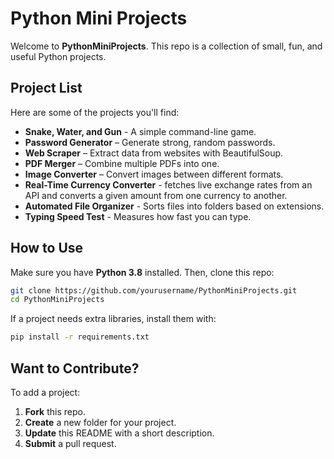# Python Mini Projects 

Welcome to **PythonMiniProjects**. This repo is a collection of small, fun, and useful Python projects.  

## Project List  

Here are some of the projects you'll find: 

- **Snake, Water, and Gun** - A simple command-line game.  
- **Password Generator** – Generate strong, random passwords.  
- **Web Scraper** – Extract data from websites with BeautifulSoup.  
- **PDF Merger** – Combine multiple PDFs into one.  
- **Image Converter** – Convert images between different formats.
- **Real-Time Currency Converter** - fetches live exchange rates from an API and converts a given amount from one currency to another.
- **Automated File Organizer** - Sorts files into folders based on extensions.
- **Typing Speed Test** - Measures how fast you can type.

## How to Use  

Make sure you have **Python 3.8** installed. Then, clone this repo:  

```bash  
git clone https://github.com/yourusername/PythonMiniProjects.git  
cd PythonMiniProjects  
```  

If a project needs extra libraries, install them with:  

```bash  
pip install -r requirements.txt  
```  

## Want to Contribute?  

To add a project:  
1. **Fork** this repo.  
2. **Create** a new folder for your project.  
3. **Update** this README with a short description.  
4. **Submit** a pull request.  
